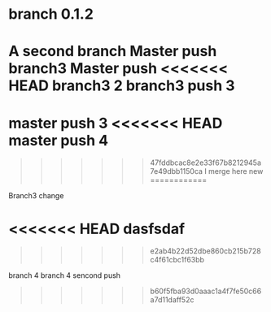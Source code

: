 # branch 0.1.2
A second branch
Master push
branch3
Master push
<<<<<<< HEAD
branch3 2
branch3 push 3
=======
master push 3
<<<<<<< HEAD
master push 4
=======
>>>>>>> 47fddbcac8e2e33f67b8212945a7e49dbb1150ca
I merge here
new ============

Branch3 change

<<<<<<< HEAD
dasfsdaf
=======
>>>>>>> e2ab4b22d52dbe860cb215b728c4f61cbc1f63bb

branch 4
branch 4 sencond push
>>>>>>> b60f5fba93d0aaac1a4f7fe50c66a7d11daff52c
